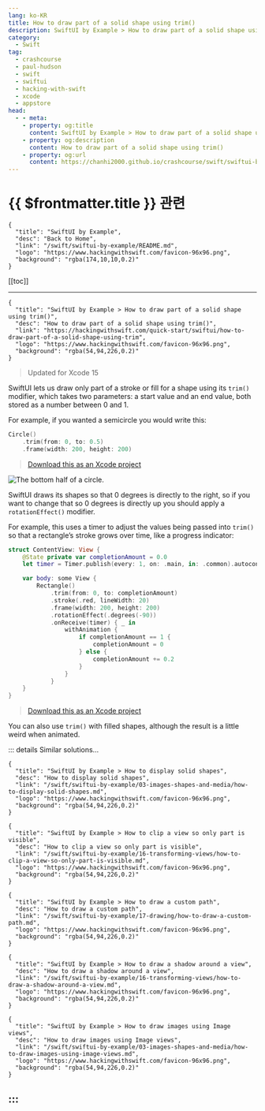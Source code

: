```yaml
---
lang: ko-KR
title: How to draw part of a solid shape using trim()
description: SwiftUI by Example > How to draw part of a solid shape using trim()
category:
  - Swift
tag: 
  - crashcourse
  - paul-hudson
  - swift
  - swiftui
  - hacking-with-swift
  - xcode
  - appstore
head:
  - - meta:
    - property: og:title
      content: SwiftUI by Example > How to draw part of a solid shape using trim()
    - property: og:description
      content: How to draw part of a solid shape using trim()
    - property: og:url
      content: https://chanhi2000.github.io/crashcourse/swift/swiftui-by-example/03-images-shapes-and-media/how-to-draw-part-of-a-solid-shape-using-trim.html
---
```


# {{ $frontmatter.title }} 관련

```component VPCard
{
  "title": "SwiftUI by Example",
  "desc": "Back to Home",
  "link": "/swift/swiftui-by-example/README.md",
  "logo": "https://www.hackingwithswift.com/favicon-96x96.png",
  "background": "rgba(174,10,10,0.2)"
}
```

[[toc]]

---

```component VPCard
{
  "title": "SwiftUI by Example > How to draw part of a solid shape using trim()",
  "desc": "How to draw part of a solid shape using trim()",
  "link": "https://hackingwithswift.com/quick-start/swiftui/how-to-draw-part-of-a-solid-shape-using-trim",
  "logo": "https://www.hackingwithswift.com/favicon-96x96.png",
  "background": "rgba(54,94,226,0.2)"
}
```

> Updated for Xcode 15

SwiftUI lets us draw only part of a stroke or fill for a shape using its `trim()` modifier, which takes two parameters: a start value and an end value, both stored as a number between 0 and 1.

For example, if you wanted a semicircle you would write this:

```swift
Circle()
    .trim(from: 0, to: 0.5)
    .frame(width: 200, height: 200)
```

> [<FontIcon icon="fas fa-file-zipper"/>Download this as an Xcode project](https://www.hackingwithswift.com/files/projects/swiftui/how-to-draw-part-of-a-solid-shape-using-trim-1.zip)

![The bottom half of a circle.](https://www.hackingwithswift.com/img/books/quick-start/swiftui/how-to-draw-part-of-a-solid-shape-using-trim-1~dark.png)

SwiftUI draws its shapes so that 0 degrees is directly to the right, so if you want to change that so 0 degrees is directly up you should apply a `rotationEffect()` modifier.

For example, this uses a timer to adjust the values being passed into `trim()` so that a rectangle’s stroke grows over time, like a progress indicator:

```swift
struct ContentView: View {
    @State private var completionAmount = 0.0
    let timer = Timer.publish(every: 1, on: .main, in: .common).autoconnect()

    var body: some View {
        Rectangle()
            .trim(from: 0, to: completionAmount)
            .stroke(.red, lineWidth: 20)
            .frame(width: 200, height: 200)
            .rotationEffect(.degrees(-90))
            .onReceive(timer) { _ in
                withAnimation {
                    if completionAmount == 1 { 
                        completionAmount = 0
                    } else {
                        completionAmount += 0.2
                    }
                }
            }
    }
}
```

> [<FontIcon icon="fas fa-file-zipper"/>Download this as an Xcode project](https://www.hackingwithswift.com/files/projects/swiftui/how-to-draw-part-of-a-solid-shape-using-trim-2.zip)

<VidStack src="https://www.hackingwithswift.com/img/books/quick-start/swiftui/how-to-draw-part-of-a-solid-shape-using-trim-2~dark.mp4" />

You can also use `trim()` with filled shapes, although the result is a little weird when animated.

::: details Similar solutions…

```component VPCard
{
  "title": "SwiftUI by Example > How to display solid shapes",
  "desc": "How to display solid shapes",
  "link": "/swift/swiftui-by-example/03-images-shapes-and-media/how-to-display-solid-shapes.md",
  "logo": "https://www.hackingwithswift.com/favicon-96x96.png",
  "background": "rgba(54,94,226,0.2)"
}
```

```component VPCard
{
  "title": "SwiftUI by Example > How to clip a view so only part is visible",
  "desc": "How to clip a view so only part is visible",
  "link": "/swift/swiftui-by-example/16-transforming-views/how-to-clip-a-view-so-only-part-is-visible.md",
  "logo": "https://www.hackingwithswift.com/favicon-96x96.png",
  "background": "rgba(54,94,226,0.2)"
}
```

```component VPCard
{
  "title": "SwiftUI by Example > How to draw a custom path",
  "desc": "How to draw a custom path",
  "link": "/swift/swiftui-by-example/17-drawing/how-to-draw-a-custom-path.md",
  "logo": "https://www.hackingwithswift.com/favicon-96x96.png",
  "background": "rgba(54,94,226,0.2)"
}
```

```component VPCard
{
  "title": "SwiftUI by Example > How to draw a shadow around a view",
  "desc": "How to draw a shadow around a view",
  "link": "/swift/swiftui-by-example/16-transforming-views/how-to-draw-a-shadow-around-a-view.md",
  "logo": "https://www.hackingwithswift.com/favicon-96x96.png",
  "background": "rgba(54,94,226,0.2)"
}
```

```component VPCard
{
  "title": "SwiftUI by Example > How to draw images using Image views",
  "desc": "How to draw images using Image views",
  "link": "/swift/swiftui-by-example/03-images-shapes-and-media/how-to-draw-images-using-image-views.md",
  "logo": "https://www.hackingwithswift.com/favicon-96x96.png",
  "background": "rgba(54,94,226,0.2)"
}
```

:::
---

<TagLinks />